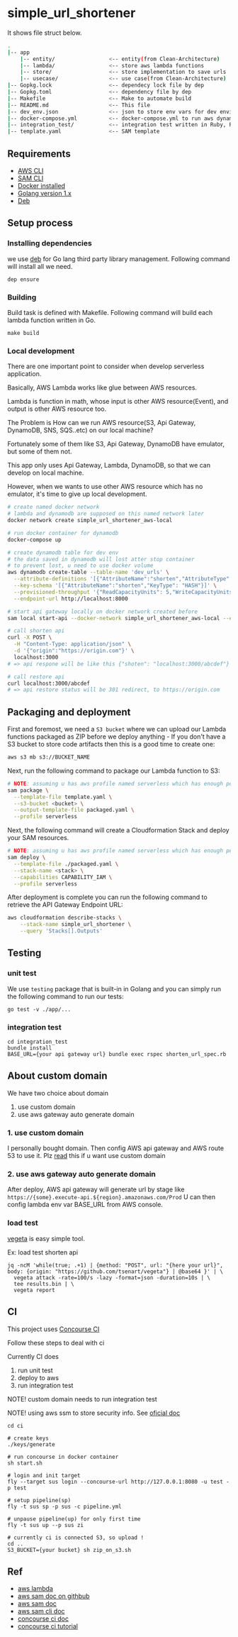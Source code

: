 # simple_url_shortener

It shows file struct below.

```bash
.
|-- app
    |-- entity/                 <-- entity(from Clean-Architecture)
    |-- lambda/                 <-- store aws lambda functions
    |-- store/                  <-- store implementation to save urls
    |-- usecase/                <-- use case(from Clean-Architecture)
|-- Gopkg.lock                  <-- dependecy lock file by dep
|-- Gopkg.toml                  <-- dependency file by dep
|-- Makefile                    <-- Make to automate build
|-- README.md                   <-- This file
|-- dev_env.json                <-- json to store env vars for dev environment
|-- docker-compose.yml          <-- docker-compose.yml to run aws dynamodb locally
|-- integration_test/           <-- integration test written in Ruby, Rspec
|-- template.yaml               <-- SAM template
```

## Requirements

* [AWS CLI](https://aws.amazon.com/jp/cli/)
* [SAM CLI](https://github.com/awslabs/aws-sam-cli)
* [Docker installed](https://www.docker.com/community-edition)
* [Golang version 1.x](https://golang.org)
* [Deb](https://github.com/golang/dep)

## Setup process

### Installing dependencies

we use [deb](https://github.com/golang/dep) for Go lang third party library management.
Following command will install all we need.

```shell
dep ensure
```

### Building

Build task is defined with Makefile.
Following command will build each lambda function written in Go.

```shell
make build
```

### Local development

There are one important point to consider when develop serverless application.

Basically, AWS Lambda works like glue between AWS resources.

Lambda is function in math, whose input is other AWS resource(Event), and output is other AWS resource too.

The Problem is How can we run AWS resource(S3, Api Gateway, DynamoDB, SNS, SQS..etc) on our local machine?

Fortunately some of them like S3, Api Gateway, DynamoDB have emulator, but some of them not.

This app only uses Api Gateway, Lambda, DynamoDB, so that we can develop on local machine.

However, when we wants to use other AWS resource which has no emulator, it's time to give up local development.

```bash
# create named docker network
# lambda and dynamodb are supposed on this named network later
docker network create simple_url_shortener_aws-local

# run docker container for dynamodb
docker-compose up

# create dynamodb table for dev env
# the data saved in dynamodb will lost atter stop container
# to prevent lost, u need to use docker volume
aws dynamodb create-table --table-name 'dev_urls' \
  --attribute-definitions '[{"AttributeName":"shorten","AttributeType": "S"}]' \
  --key-schema '[{"AttributeName":"shorten","KeyType": "HASH"}]' \
  --provisioned-throughput '{"ReadCapacityUnits": 5,"WriteCapacityUnits": 5}' \
  --endpoint-url http://localhost:8000

# start api gateway locally on docker network created before
sam local start-api --docker-network simple_url_shortener_aws-local --env-vars dev_env.json
```

```bash
# call shorten api
curl -X POST \
  -H "Content-Type: application/json" \
  -d '{"origin":"https://origin.com"}' \
  localhost:3000
# => api respone will be like this {"shoten": "localhost:3000/abcdef"}

# call restore api
curl localhost:3000/abcdef
# => api restore status will be 301 redirect, to https://origin.com
```

## Packaging and deployment


First and foremost, we need a `S3 bucket` where we can upload our Lambda functions packaged as ZIP before we deploy anything - If you don't have a S3 bucket to store code artifacts then this is a good time to create one:

```bash
aws s3 mb s3://BUCKET_NAME
```

Next, run the following command to package our Lambda function to S3:

```bash
# NOTE: assuming u has aws profile named serverless which has enough permission to deploy your aws resources.
sam package \
  --template-file template.yaml \
  --s3-bucket <bucket> \
  --output-template-file packaged.yaml \
  --profile serverless
```

Next, the following command will create a Cloudformation Stack and deploy your SAM resources.

```bash
# NOTE: assuming u has aws profile named serverless which has enough permission to deploy your aws resources.
sam deploy \
  --template-file ./packaged.yaml \
  --stack-name <stack> \
  --capabilities CAPABILITY_IAM \
  --profile serverless
```

After deployment is complete you can run the following command to retrieve the API Gateway Endpoint URL:

```bash
aws cloudformation describe-stacks \
    --stack-name simple_url_shortener \
    --query 'Stacks[].Outputs'
```

## Testing

### unit test

We use `testing` package that is built-in in Golang and you can simply run the following command to run our tests:

```shell
go test -v ./app/...
```

### integration test

```shell
cd integration_test
bundle install
BASE_URL={your api gateway url} bundle exec rspec shorten_url_spec.rb
```
## About custom domain

We have two choice about domain

1. use custom domain
2. use aws gateway auto generate domain

### 1. use custom domain

I personally bought domain.
Then config AWS api gateway and AWS route 53 to use it.
Plz [read](https://docs.aws.amazon.com/ja_jp/apigateway/latest/developerguide/how-to-custom-domains.html) this if u want use custom domain

### 2. use aws gateway auto generate domain

After deploy, AWS api gateway will generate url by stage like `https://{some}.execute-api.${region}.amazonaws.com/Prod`
U can then config lambda env var BASE_URL from AWS console.

### load test

[vegeta](https://github.com/tsenart/vegeta) is easy simple tool.

Ex: load test shorten api
``` shell
jq -ncM 'while(true; .+1) | {method: "POST", url: "{here your url}", body: {origin: "https://github.com/tsenart/vegeta"} | @base64 }' | \
  vegeta attack -rate=100/s -lazy -format=json -duration=10s | \
  tee results.bin | \
  vegeta report
```

## CI

This project uses [Concourse CI](https://concourse-ci.org/)

Follow these steps to deal with ci

Currently CI does

1. run unit test
2. deploy to aws
3. run integration test

NOTE! custom domain needs to run integration test

NOTE! using aws ssm to store security info. See [oficial doc](https://concourse-ci.org/aws-ssm-credential-manager.html)

``` shell
cd ci

# create keys
./keys/generate

# run concourse in docker container
sh start.sh

# login and init target
fly --target sus login --concourse-url http://127.0.0.1:8080 -u test -p test

# setup pipeline(sp)
fly -t sus sp -p sus -c pipeline.yml

# unpause pipeline(up) for only first time
fly -t sus up --p sus zi

# currently ci is connected S3, so upload !
cd ..
S3_BUCKET={your bucket} sh zip_on_s3.sh

```

## Ref

- [aws lambda](https://docs.aws.amazon.com/ja_jp/lambda/latest/dg/welcome.html)
- [aws sam doc on githbub](https://github.com/awslabs/serverless-application-model/blob/master/versions/2016-10-31.md)
- [aws sam doc](https://docs.aws.amazon.com/serverless-application-model/latest/developerguide/what-is-sam.html)
- [aws sam cli doc](https://github.com/awslabs/aws-sam-cli/tree/develop/docs)
- [concourse ci doc](https://concourse-ci.org/docs.html)
- [concourse ci tutorial](https://concoursetutorial.com/)

